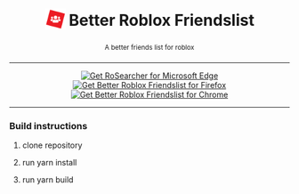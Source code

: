 <h1
align="center">
<sub
>
<img  
src="https://raw.githubusercontent.com/ThePotato97/Better-Roblox-Friendslist/master/public/icons/Icon48x.png" height="38" width="38">
</sub>
Better Roblox Friendslist
</h1>
<p
align="center">
<sup
>
    A better friends list for roblox
</sup>
<br
>
<sub
>
</p>

---
<p
align="center">
<a href="https://microsoftedge.microsoft.com/addons/detail/rosearcher/oobhokhnkgaabegegleakccliicjmelh"><img src="https://user-images.githubusercontent.com/585534/107280673-a5ece780-6a26-11eb-9cc7-9fa9f9f81180.png" alt="Get RoSearcher for Microsoft Edge"></a>
<a
href="#"><img
src="https://user-images.githubusercontent.com/585534/107280546-7b9b2a00-6a26-11eb-8f9f-f95932f4bfec.png" alt="Get Better Roblox Friendslist for Firefox"></a>
<a
href="https://chrome.google.com/webstore/detail/better-roblox-friendslist/eadpdfjhlpoalfnipgacnipgbobpjohh"><img
src="https://user-images.githubusercontent.com/585534/107280622-91a8ea80-6a26-11eb-8d07-77c548b28665.png" alt="Get Better Roblox Friendslist for Chrome"></a>
</p>

---

### Build instructions

1. clone repository

2. run yarn install

3. run yarn build
